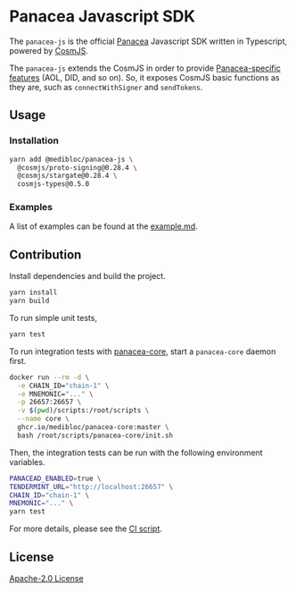 # Panacea Javascript SDK

The `panacea-js` is the official [Panacea](https://github.com/medibloc/panacea-core) Javascript SDK written in Typescript, powered by [CosmJS](https://github.com/cosmos/cosmjs).

The `panacea-js` extends the CosmJS in order to provide [Panacea-specific features](https://github.com/medibloc/panacea-core#key-features) (AOL, DID, and so on).
So, it exposes CosmJS basic functions as they are, such as `connectWithSigner` and `sendTokens`.

## Usage

### Installation

```bash
yarn add @medibloc/panacea-js \
  @cosmjs/proto-signing@0.28.4 \
  @cosmjs/stargate@0.28.4 \
  cosmjs-types@0.5.0
```

### Examples

A list of examples can be found at the [example.md](docs/examples.md).

## Contribution

Install dependencies and build the project.
```bash
yarn install
yarn build
```

To run simple unit tests,
```bash
yarn test
````

To run integration tests with [panacea-core](https://github.com/medibloc/panacea-core), start a `panacea-core` daemon first.
```bash
docker run --rm -d \
  -e CHAIN_ID="chain-1" \
  -e MNEMONIC="..." \
  -p 26657:26657 \
  -v $(pwd)/scripts:/root/scripts \
  --name core \
  ghcr.io/medibloc/panacea-core:master \
  bash /root/scripts/panacea-core/init.sh
```

Then, the integration tests can be run with the following environment variables.
```bash
PANACEAD_ENABLED=true \
TENDERMINT_URL="http://localhost:26657" \
CHAIN_ID="chain-1" \
MNEMONIC="..." \
yarn test
```

For more details, please see the [CI script](.github/workflows/ci.yml).

## License

[Apache-2.0 License](LICENSE)
